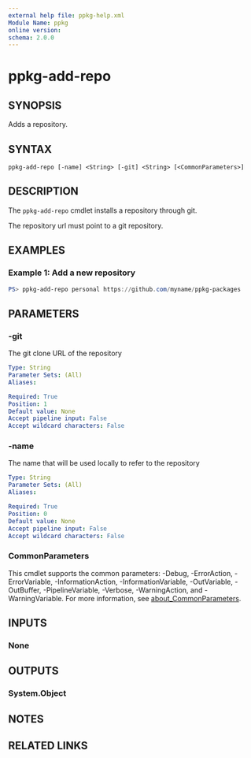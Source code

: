 ```yaml
---
external help file: ppkg-help.xml
Module Name: ppkg
online version:
schema: 2.0.0
---
```


# ppkg-add-repo

## SYNOPSIS
Adds a repository.

## SYNTAX

```
ppkg-add-repo [-name] <String> [-git] <String> [<CommonParameters>]
```

## DESCRIPTION
The `ppkg-add-repo` cmdlet installs a repository through git.

The repository url must point to a git repository.

## EXAMPLES

### Example 1: Add a new repository
```powershell
PS> ppkg-add-repo personal https://github.com/myname/ppkg-packages
```

## PARAMETERS

### -git
The git clone URL of the repository

```yaml
Type: String
Parameter Sets: (All)
Aliases:

Required: True
Position: 1
Default value: None
Accept pipeline input: False
Accept wildcard characters: False
```

### -name
The name that will be used locally to refer to the repository

```yaml
Type: String
Parameter Sets: (All)
Aliases:

Required: True
Position: 0
Default value: None
Accept pipeline input: False
Accept wildcard characters: False
```

### CommonParameters
This cmdlet supports the common parameters: -Debug, -ErrorAction, -ErrorVariable, -InformationAction, -InformationVariable, -OutVariable, -OutBuffer, -PipelineVariable, -Verbose, -WarningAction, and -WarningVariable. For more information, see [about_CommonParameters](http://go.microsoft.com/fwlink/?LinkID=113216).

## INPUTS

### None

## OUTPUTS

### System.Object
## NOTES

## RELATED LINKS
